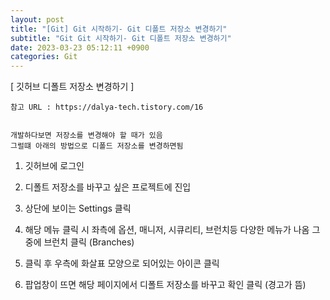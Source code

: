 ```yaml
---
layout: post
title: "[Git] Git 시작하기- Git 디폴트 저장소 변경하기"
subtitle: "Git Git 시작하기- Git 디폴트 저장소 변경하기"
date: 2023-03-23 05:12:11 +0900
categories: Git
---
```

[ 깃허브 디폴트 저장소 변경하기 ]
	
	참고 URL : https://dalya-tech.tistory.com/16


	개발하다보면 저장소를 변경해야 할 때가 있음
	그럴떄 아래의 방법으로 디폴드 저장소를 변경하면됨



1. 깃허브에 로그인

2. 디폴트 저장소를 바꾸고 싶은 프로젝트에 진입

3. 상단에 보이는 Settings 클릭

4. 해당 메뉴 클릭 시 좌측에 옵션, 매니저, 시큐리티, 브런치등 다양한 메뉴가 나옴
	그중에 브런치 클릭 (Branches)

5. 클릭 후 우측에 화살표 모양으로 되어있는 아이콘 클릭

6. 팝업창이 뜨면 해당 페이지에서 디폴트 저장소를 바꾸고 확인 클릭 (경고가 뜸)

